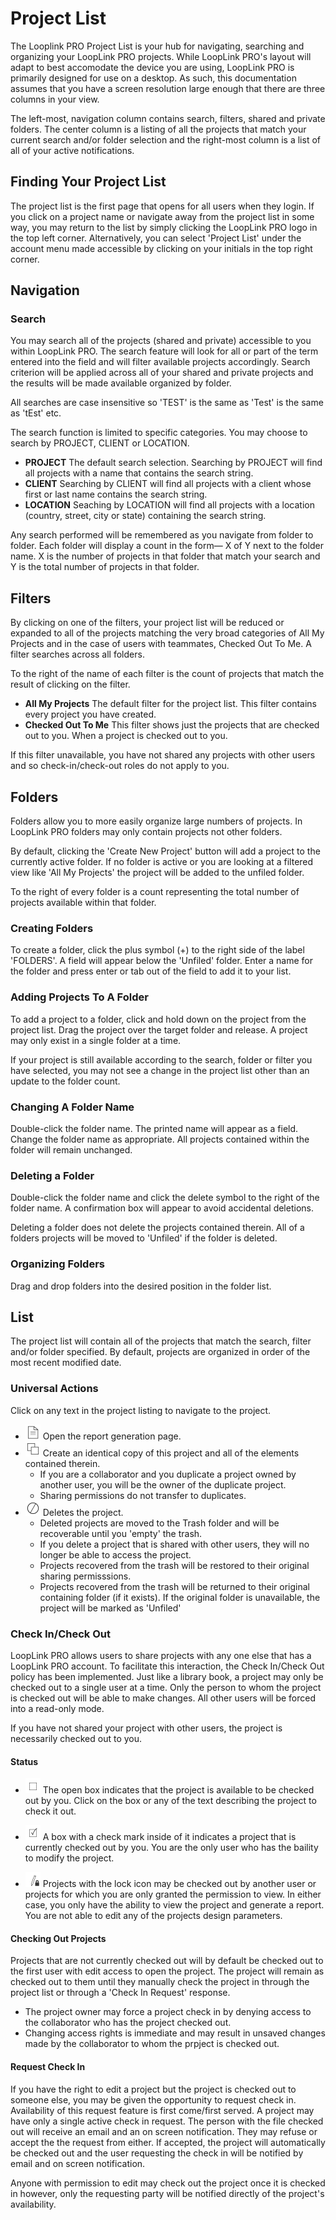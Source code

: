 # Project List

The Looplink PRO Project List is your hub for navigating, searching and organizing your LoopLink PRO projects. While LoopLink PRO's layout will adapt to best accomodate the device you are using, LoopLink PRO is primarily designed for use on a desktop. As such, this documentation assumes that you have a screen resolution large enough that there are three columns in your view.

The left-most, navigation column contains search, filters, shared and private folders. The center column is a listing of all the projects that match your current search and/or folder selection and the right-most column is a list of all of your active notifications.

## Finding Your Project List

The project list is the first page that opens for all users when they login. If you click on a project name or navigate away from the project list in some way, you may return to the list by simply clicking the LoopLink PRO logo in the top left corner.  Alternatively, you can select 'Project List' under the account menu made accessible by clicking on your initials in the top right corner.

## Navigation

### Search

You may search all of the projects (shared and private) accessible to you within LoopLink PRO. The search feature will look for all or part of the term entered into the field and will filter available projects accordingly. Search criterion will be applied across all of your shared and private projects and the results will be made available organized by folder.

All searches are case insensitive so 'TEST' is the same as 'Test' is the same as 'tEst' etc.

The search function is limited to specific categories. You may choose to search by PROJECT, CLIENT or LOCATION.

* **PROJECT** The default search selection. Searching by PROJECT will find all projects with a name that contains the search string.
* **CLIENT** Searching by CLIENT will find all projects with a client whose first or last name contains the search string.
* **LOCATION** Seaching by LOCATION will find all projects with a location (country, street, city or state) containing the search string.
    
Any search performed will be remembered as you navigate from folder to folder. Each folder will display a count in the form&mdash; X of Y next to the folder name. X is the number of projects in that folder that match your search and Y is the total number of projects in that folder.

## Filters
By clicking on one of the filters, your project list will be reduced or expanded to all of the projects matching the very broad categories of All My Projects and in the case of users with teammates, Checked Out To Me. A filter searches across all folders.

To the right of the name of each filter is the count of projects that match the result of clicking on the filter.

* **All My Projects** The default filter for the project list. This filter contains every project you have created.
* **Checked Out To Me** This filter shows just the projects that are checked out to you. When a project is checked out to you.
    
If this filter unavailable, you have not shared any projects with other users and so check-in/check-out roles do not apply to you.
    
## Folders
Folders allow you to more easily organize large numbers of projects.  In LoopLink PRO folders may only contain projects not other folders.

By default, clicking the 'Create New Project' button will add a project to the currently active folder. If no folder is active or you are looking at a filtered view like 'All My Projects' the project will be added to the unfiled folder.

To the right of every folder is a count representing the total number of projects available within that folder.

### Creating Folders
To create a folder, click the plus symbol (+) to the right side of the label 'FOLDERS'. A field will appear below the 'Unfiled' folder. Enter a name for the folder and press enter or tab out of the field to add it to your list.

### Adding Projects To A Folder
To add a project to a folder, click and hold down on the project from the project list. Drag the project over the target folder and release. A project may only exist in a single folder at a time.

If your project is still available according to the search, folder or filter you have selected, you may not see a change in the project list other than an update to the folder count.

### Changing A Folder Name
Double-click the folder name. The printed name will appear as a field. Change the folder name as appropriate. All projects contained within the folder will remain unchanged.

### Deleting a Folder
Double-click the folder name and click the delete symbol to the right of the folder name. A confirmation box will appear to avoid accidental deletions.

Deleting a folder does not delete the projects contained therein.  All of a folders projects will be moved to 'Unfiled' if the folder is deleted.

### Organizing Folders
Drag and drop folders into the desired position in the folder list.

## List
The project list will contain all of the projects that match the search, filter and/or folder specified. By default, projects are organized in order of the most recent modified date.

### Universal Actions
Click on any text in the project listing to navigate to the project.

* <span class="icon_def">![Generate Report](img/report.png "Generate Report")</span> Open the report generation page.
* <span class="icon_def">![Duplicate Project](img/duplicate.png "Duplicate Project")</span> Create an identical copy of this project and all of the elements contained therein.
	* If you are a collaborator and you duplicate a project owned by another user, you will be the owner of the duplicate project.
	* Sharing permissions do not transfer to duplicates.
* <span class="icon_def">![Delete Project](img/delete.png "Delete Project")</span> Deletes the project.
	* Deleted projects are moved to the Trash folder and will be recoverable until you 'empty' the trash.
	* If you delete a project that is shared with other users, they will no longer be able to access the project.
	* Projects recovered from the trash will be restored to their original sharing permisssions.
	* Projects recovered from the trash will be returned to their original containing folder (if it exists). If the original folder is unavailable, the project will be marked as 'Unfiled'

### Check In/Check Out
LoopLink PRO allows users to share projects with any one else that has a LoopLink PRO account. To facilitate this interaction, the Check In/Check Out policy has been implemented. Just like a library book, a project may only be checked out to a single user at a time. Only the person to whom the project is checked out will be able to make changes. All other users will be forced into a read-only mode.

If you have not shared your project with other users, the project is necessarily checked out to you.

#### Status

* <span class="icon_def">![Available for Checkout](img/available.png "Available for Checkout")</span> The open box indicates that the project is available to be checked out by you. Click on the box or any of the text describing the project to check it out.

* <span class="icon_def">![Checked Out By You](img/check_in.png "Checked Out By You")</span> A box with a check mark inside of it indicates a project that is currently checked out by you.  You are the only user who has the baility to modify the project.

* <span class="icon_def">![Locked](img/checked_out.png "Locked")</span> Projects with the lock icon may be checked out by another user or projects for which you are only granted the permission to view. In either case, you only have the ability to view the project and generate a report. You are not able to edit any of the projects design parameters.

#### Checking Out Projects
Projects that are not currently checked out will by default be checked out to the first user with edit access to open the project. The project will remain as checked out to them until they manually check the project in through the project list or through a 'Check In Request' response.
* The project owner may force a project check in by denying access to the collaborator who has the project checked out.
* Changing access rights is immediate and may result in unsaved changes made by the collaborator to whom the prpject is checked out.

#### Request Check In
If you have the right to edit a project but the project is checked out to someone else, you may be given the opportunity to request check in. Availability of this request feature is first come/first served.
A project may have only a single active check in request. The person with the file checked out will receive an email and an on screen notification. They may refuse or accept the the request from either. If accepted, the project will automatically be checked out and the user requesting the check in will be notified by email and on screen notification.

Anyone with permission to edit may check out the project once it is checked in however, only the requesting party will be notified directly of the project's availability.


